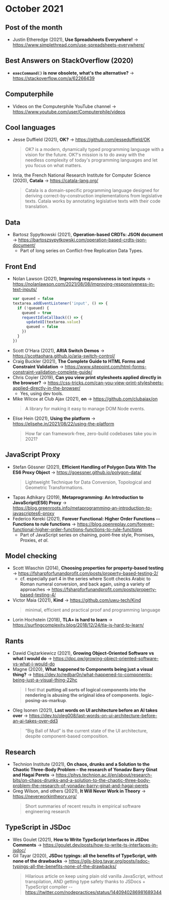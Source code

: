 # October 2021

## Post of the month

+ Justin Etheredge (2021), **Use Spreadsheets Everywhere!** &#8594; https://www.simplethread.com/use-spreadsheets-everywhere/

## Best Answers on StackOverflow (2020)

+ **`execCommand()` is now obsolete, what's the alternative?** &#8594; https://stackoverflow.com/a/62266439

## Computerphile 

+ Videos on the Computerphile YouTube channel &#8594; https://www.youtube.com/user/Computerphile/videos

## Cool languages

+ Jesse Duffield (2021), **OK?** &#8594; https://github.com/jesseduffield/OK
  > OK? is a modern, dynamically typed programming language with a vision for the future. OK?'s mission is to do away with the needless complexity of today's programming languages and let you focus on what matters. 
+ Inria, the French National Research Institute for Computer Science (2020), **Catala** &#8594; https://catala-lang.org/
  > Catala is a domain-specific programming language designed for deriving correct-by-construction implementations from legislative texts.
  > Catala works by annotating legislative texts with their code translation.

## Data

+ Bartosz Sypytkowski (2021), **Operation-based CRDTs: JSON document** &#8594; https://bartoszsypytkowski.com/operation-based-crdts-json-document/
  + Part of long series on Conflict-free Replication Data Types.

## Front End

+ Nolan Lawson (2021), **Improving responsiveness in text inputs** &#8594; https://nolanlawson.com/2021/08/08/improving-responsiveness-in-text-inputs/
  ```js
  var queued = false
  textarea.addEventListener('input', () => {
    if (!queued) {
      queued = true
      requestIdleCallback(() => {
        updateUI(textarea.value)
        queued = false
      })
    }
  })
  ```
+ Scott O'Hara (2021), **ARIA Switch Demos** &#8594; https://scottaohara.github.io/aria-switch-control/
+ Craig Buckler (2021), **The Complete Guide to HTML Forms and Constraint Validation** &#8594; https://www.sitepoint.com/html-forms-constraint-validation-complete-guide/
+ Chris Coyier (2019), **Can you view print stylesheets applied directly in the browser?** &#8594; https://css-tricks.com/can-you-view-print-stylesheets-applied-directly-in-the-browser/
  + Yes, using dev tools.
+ Mike Wilcox at Club Ajax (2021), **on** &#8594; https://github.com/clubajax/on
  > A library for making it easy to manage DOM Node events.
+ Elise Hein (2021), **Using the platform** &#8594; https://elisehe.in/2021/08/22/using-the-platform
  > How far can framework-free, zero-build codebases take you in 2021?

## JavaScript Proxy

+ Stefan Gössner (2021), **Efficient Handling of Polygon Data With The ES6 Proxy Object** &#8594; https://goessner.github.io/polygon-data/
  > Lightweight Technique for Data Conversion, Topological and Geometric Transformations.
+ Tapas Adhikary (2019), **Metaprogramming: An Introduction to JavaScript(ES6) Proxy** &#8594; https://blog.greenroots.info/metaprogramming-an-introduction-to-javascriptes6-proxy
+ Federico Kereki (2021), **Forever Functional: Higher Order Functions -- Functions to rule functions** &#8594; https://blog.openreplay.com/forever-functional-higher-order-functions-functions-to-rule-functions
  + Part of JavaScript series on chaining, point-free style, Promises, Proxies, *et al*.

## Model checking

+ Scott Wlaschin (2014), **Choosing properties for property-based testing** &#8594; https://fsharpforfunandprofit.com/posts/property-based-testing-2/
  + cf. especially part 4 in the series where Scott checks Arabic to Roman numeral conversion, and back again, using a variety of approaches &#8594;  https://fsharpforfunandprofit.com/posts/property-based-testing-4/
+ Victor Maia (2021), **Kind** &#8594; https://github.com/uwu-tech/Kind
  > minimal, efficient and practical proof and programming language
+ Lorin Hochstein (2018), **TLA+ is hard to learn** &#8594; https://surfingcomplexity.blog/2018/12/24/tla-is-hard-to-learn/

## Rants

+ Dawid Ciężarkiewicz (2021), **Growing Object-Oriented Software vs what I would do** &#8594; https://dpc.pw/growing-object-oriented-software-vs-what-i-would-do
+ Magne (2020), **What happened to Components being just a visual thing?** &#8594; https://dev.to/redbar0n/what-happened-to-components-being-just-a-visual-thing-22hc
  > I feel that **putting all sorts of logical components into the rendering is abusing the original idea of components**.
  > **logic-posing-as-markup**.
+ Oleg Isonen (2021), **Last words on UI architecture before an AI takes over** &#8594; https://dev.to/oleg008/last-words-on-ui-architecture-before-an-ai-takes-over-dd3
  > “Big Ball of Mud” is the current state of the UI architecture, despite component-based composition.

## Research

+ Technion Institute (2021), **On chaos, drunks and a Solution to the Chaotic Three-Body Problem – the research of Yonadav Barry Ginat and Hagai Perets** &#8594; https://phys.technion.ac.il/en/about/research-bits/on-chaos-drunks-and-a-solution-to-the-chaotic-three-body-problem-the-research-of-yonadav-barry-ginat-and-hagai-perets
+ Greg Wilson, and others (2021), **It Will Never Work in Theory** &#8594; https://neverworkintheory.org/
  > Short summaries of recent results in empirical software engineering research 

## TypeScript in JSDoc

+ Wes Goulet (2021), **How to Write TypeScript Interfaces in JSDoc Comments** &#8594; https://goulet.dev/posts/how-to-write-ts-interfaces-in-jsdoc/
+ Gil Tayar (2020), **JSDoc typings: all the benefits of TypeScript, with none of the drawbacks** &#8594; https://gils-blog.tayar.org/posts/jsdoc-typings-all-the-benefits-none-of-the-drawbacks/
  > Hilarious article on keep using plain old vanilla JavaScript, without transpilation, AND getting type safety thanks to JSDocs + TypeScript compiler --https://twitter.com/nodepractices/status/1440940286981689344
